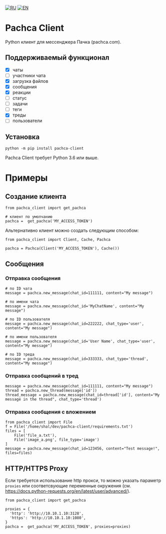 [![RU](https://img.shields.io/badge/lang-RU-green.svg)](https://github.com/k1nky/pachca-client/blob/main/README.md)
[![EN](https://img.shields.io/badge/lang-EN-blue.svg)](https://github.com/k1nky/pachca-client/blob/main/README.en.md)

# Pachca Client

Python клиент для мессенджера Пачка (pachca.com).

## Поддерживаемый функционал

- [x] чаты
- [ ] участники чата
- [x] загрузка файлов
- [x] сообщения
- [x] реакции
- [ ] статус
- [ ] задачи
- [ ] теги
- [x] треды
- [ ] пользователи

## Установка

```
python -m pip install pachca-client
```

Pachca Client требует Python 3.6 или выше.


# Примеры

## Создание клиента

```
from pachca_client import get_pachca

# клиент по умолчанию
pachca =  get_pachca('MY_ACCESS_TOKEN')
```

Альтернативно клиент можно создать следующим способом:

```
from pachca_client import Client, Cache, Pachca

pachca = Pachca(Client('MY_ACCESS_TOKEN'), Cache())
```

## Сообщения

### Отправка сообщения

```
# по ID чата
message = pachca.new_message(chat_id=111111, content="My message")

# по имени чата
message = pachca.new_message(chat_id='MyChatName', content="My message")

# по ID пользователя
message = pachca.new_message(chat_id=222222, chat_type='user', content="My message")

# по имени пользователя
message = pachca.new_message(chat_id='User Name', chat_type='user', content="My message")

# по ID треда
message = pachca.new_message(chat_id=333333, chat_type='thread', content="My message")
```

### Отправка сообщений в тред

```
message = pachca.new_message(chat_id=111111, content="My message")
thread = pachca.new_thread(message['id'])
thread_message = pachca.new_message(chat_id=thread['id'], content="My message in the thread", chat_type='thread')
```

### Отправка сообщения с вложением

```
from pachca_client import File
f = File('/home/shal/dev/pachca-client/requirements.txt')
files = [
    File('file_a.txt'),
    File('image_a.png', file_type='image')
]
message = pachca.new_message(chat_id=123456, content="Test message!", files=files)

```

## HTTP/HTTPS Proxy

Если требуется использование http прокси, то можно указать параметр `proxies` или соответсвующие переменные окружения (см. https://docs.python-requests.org/en/latest/user/advanced/).

```
from pachca_client import get_pachca

proxies = {
  'http': 'http://10.10.1.10:3128',
  'https': 'http://10.10.1.10:1080',
}
pachca =  get_pachca('MY_ACCESS_TOKEN', proxies=proxies)

```
